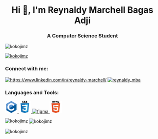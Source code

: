 <h1 align="center">Hi 👋, I'm Reynaldy Marchell Bagas Adji</h1>
<h3 align="center">A Computer Science Student</h3>

<p align="left"> <img src="https://komarev.com/ghpvc/?username=kokojimz&label=Profile%20views&color=0e75b6&style=flat" alt="kokojimz" /> </p>

<p align="left"> <a href="https://github.com/ryo-ma/github-profile-trophy"><img src="https://github-profile-trophy.vercel.app/?username=kokojimz" alt="kokojimz" /></a> </p>

<h3 align="left">Connect with me:</h3>
<p align="left">
<a href="https://linkedin.com/in/https://www.linkedin.com/in/reynaldy-marchell/" target="blank"><img align="center" src="https://raw.githubusercontent.com/rahuldkjain/github-profile-readme-generator/master/src/images/icons/Social/linked-in-alt.svg" alt="https://www.linkedin.com/in/reynaldy-marchell/" height="30" width="40" /></a>
<a href="https://instagram.com/reynaldy_mba" target="blank"><img align="center" src="https://raw.githubusercontent.com/rahuldkjain/github-profile-readme-generator/master/src/images/icons/Social/instagram.svg" alt="reynaldy_mba" height="30" width="40" /></a>
</p>

<h3 align="left">Languages and Tools:</h3>
<p align="left"> <a href="https://www.cprogramming.com/" target="_blank" rel="noreferrer"> <img src="https://raw.githubusercontent.com/devicons/devicon/master/icons/c/c-original.svg" alt="c" width="40" height="40"/> </a> <a href="https://www.w3schools.com/css/" target="_blank" rel="noreferrer"> <img src="https://raw.githubusercontent.com/devicons/devicon/master/icons/css3/css3-original-wordmark.svg" alt="css3" width="40" height="40"/> </a> <a href="https://www.figma.com/" target="_blank" rel="noreferrer"> <img src="https://www.vectorlogo.zone/logos/figma/figma-icon.svg" alt="figma" width="40" height="40"/> </a> <a href="https://www.w3.org/html/" target="_blank" rel="noreferrer"> <img src="https://raw.githubusercontent.com/devicons/devicon/master/icons/html5/html5-original-wordmark.svg" alt="html5" width="40" height="40"/> </a> </p>

<p><img align="left" src="https://github-readme-stats.vercel.app/api/top-langs?username=kokojimz&show_icons=true&locale=en&layout=compact" alt="kokojimz" /></p>

<p>&nbsp;<img align="center" src="https://github-readme-stats.vercel.app/api?username=kokojimz&show_icons=true&locale=en" alt="kokojimz" /></p>

<p><img align="center" src="https://github-readme-streak-stats.herokuapp.com/?user=kokojimz&" alt="kokojimz" /></p>


